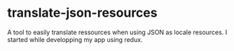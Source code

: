 # translate-json-resources
A tool to easily translate ressources when using JSON as locale resources. I started while developping my app using redux.

